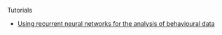 Tutorials

* [Using recurrent neural networks for the analysis of behavioural data](https://github.com/adezfouli/tutorials/blob/master/rnnbeh/rnn_beh.ipynb)
